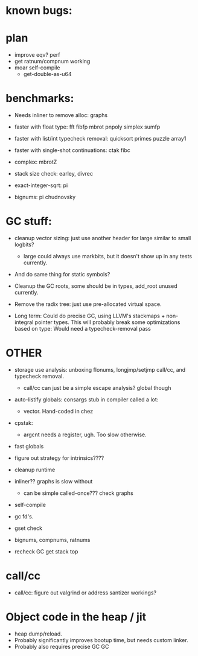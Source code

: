 
# known bugs:

# plan
  * improve eqv? perf
  * get ratnum/compnum working
  * moar self-compile
     * get-double-as-u64
  
# benchmarks:
  * Needs inliner to remove alloc: graphs
  * faster with float type: fft fibfp mbrot pnpoly simplex sumfp
  * faster with list/int typecheck removal: quicksort primes puzzle array1
  * faster with single-shot continuations: ctak fibc
  
  * complex: mbrotZ
  
  * stack size check: earley, divrec

  * exact-integer-sqrt: pi
  * bignums: pi chudnovsky

# GC stuff:
* cleanup vector sizing: just use another header for large similar to small logbits?
  * large could always use markbits, but it doesn't show up in any tests currently.
* And do same thing for static symbols?
* Cleanup the GC roots, some should be in types, add_root unused currently.
* Remove the radix tree: just use pre-allocated virtual space.

* Long term: Could do precise GC, using LLVM's stackmaps + non-integral pointer types. 
     This will probably break some optimizations based on type: Would need
	 a typecheck-removal pass

# OTHER

* storage use analysis: unboxing flonums, longjmp/setjmp call/cc, and typecheck removal.
   * call/cc can just be a simple escape analysis? global though


* auto-listify globals: consargs stub in compiler called a lot: 
  * vector. Hand-coded in chez
  
* cpstak:
  * argcnt needs a register, ugh.  Too slow otherwise.

* fast globals

* figure out strategy for intrinsics????
* cleanup runtime
* inliner?? graphs is slow without
  * can be simple called-once??? check graphs

* self-compile
* gc fd's.
* gset check
* bignums, compnums, ratnums

* recheck GC get stack top

# call/cc
  * call/cc: figure out valgrind or address santizer workings?

# Object code in the heap / jit
 * heap dump/reload.
 * Probably significantly improves bootup time, but needs custom linker.
 * Probably also requires precise GC GC
